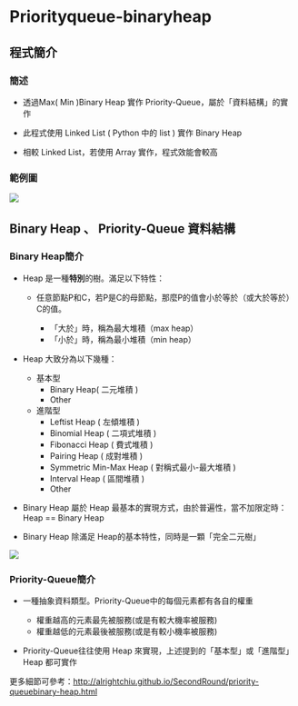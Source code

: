# Priorityqueue-binaryheap
## 程式簡介
### 簡述
* 透過Max( Min )Binary Heap 實作  Priority-Queue，屬於「資料結構」的實作

* 此程式使用 Linked List ( Python 中的 list ) 實作 Binary Heap

* 相較 Linked List，若使用 Array 實作，程式效能會較高 
### 範例圖 
![](https://i.imgur.com/07oIVHQ.jpg)
## Binary Heap 、 Priority-Queue 資料結構
### Binary Heap簡介
* Heap 是一種**特別**的樹。滿足以下特性：
    * 任意節點P和C，若P是C的母節點，那麼P的值會小於等於（或大於等於）C的值。
    
        * 「大於」時，稱為最大堆積（max heap）
        * 「小於」時，稱為最小堆積（min heap）       
        
* Heap 大致分為以下幾種：
    * 基本型
        * Binary Heap( 二元堆積 )
        * Other
    * 進階型
        * Leftist Heap ( 左傾堆積 )
        * Binomial Heap ( 二項式堆積 )
        * Fibonacci Heap ( 費式堆積 )
        * Pairing Heap ( 成對堆積 )
        * Symmetric Min-Max Heap ( 對稱式最小-最大堆積 )
        * Interval Heap ( 區間堆積 )
        * Other
* Binary Heap 屬於 Heap 最基本的實現方式，由於普遍性，當不加限定時：Heap == Binary Heap
* Binary Heap 除滿足 Heap的基本特性，同時是一顆「完全二元樹」

![](https://i.imgur.com/wRdKKwb.png)
### Priority-Queue簡介
* 一種抽象資料類型。Priority-Queue中的每個元素都有各自的權重
    * 權重越高的元素最先被服務(或是有較大機率被服務)
    * 權重越低的元素最後被服務(或是有較小機率被服務)
    
* Priority-Queue往往使用 Heap 來實現，上述提到的「基本型」或「進階型」 Heap 都可實作



更多細節可參考：http://alrightchiu.github.io/SecondRound/priority-queuebinary-heap.html

